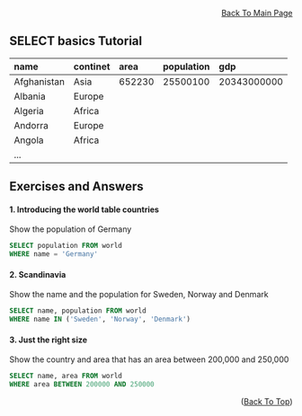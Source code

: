 <p align="right"><a href="https://github.com/ojudz08/sqlzoo-answers/tree/main">Back To Main Page</a></p>

## SELECT basics Tutorial

| name | continet | area | population | gdp |
| :--- | :--- | :--- | :--- | :--- |
| Afghanistan | Asia | 652230 | 25500100 | 20343000000 |
| Albania | Europe |  |  |  |
| Algeria | Africa |  |  |  |
| Andorra | Europe |  |  |  |
| Angola | Africa |  |  |  |
| ... |  |  |  |  |

## Exercises and Answers
#### 1. Introducing the world table countries
Show the population of Germany
```SQL
SELECT population FROM world
WHERE name = 'Germany'
```

#### 2. Scandinavia
Show the name and the population for Sweden, Norway and Denmark
```SQL
SELECT name, population FROM world
WHERE name IN ('Sweden', 'Norway', 'Denmark')
```

#### 3. Just the right size
Show the country and area that has an area between 200,000 and 250,000
```SQL
SELECT name, area FROM world
WHERE area BETWEEN 200000 AND 250000
```

<p align="right">(<a href="#top">Back To Top</a>)</p>
